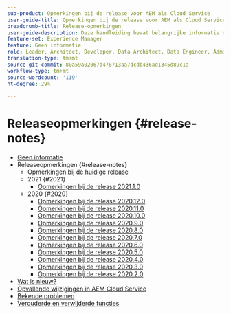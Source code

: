 ```yaml
---
sub-product: Opmerkingen bij de release voor AEM als Cloud Service
user-guide-title: Opmerkingen bij de release voor AEM als Cloud Service
breadcrumb-title: Release-opmerkingen
user-guide-description: Deze handleiding bevat belangrijke informatie over de nieuwste versie van Experience Manager as a Cloud Service, waaronder nieuwe functies, verouderde en verwijderde functies, en bekende problemen.
feature-set: Experience Manager
feature: Geen informatie
role: Leader, Architect, Developer, Data Architect, Data Engineer, Administrator, Business Practice
translation-type: tm+mt
source-git-commit: 80a59a02067d478713aa7dcdb436ad1345d89c1a
workflow-type: tm+mt
source-wordcount: '119'
ht-degree: 29%

---
```



# Releaseopmerkingen {#release-notes}

+ [Geen informatie](/help/release-notes/home.md)
+ Releaseopmerkingen {#release-notes}
   + [Opmerkingen bij de huidige release](/help/release-notes/release-notes-cloud/release-notes-current.md)
   + 2021 {#2021}
      + [Opmerkingen bij de release 2021.1.0](/help/release-notes/release-notes-cloud/2021/release-notes-2021-1-0.md)
   + 2020 {#2020}
      + [Opmerkingen bij de release 2020.12.0](/help/release-notes/release-notes-cloud/2020/release-notes-2020-12-0.md)
      + [Opmerkingen bij de release 2020.11.0](/help/release-notes/release-notes-cloud/2020/release-notes-2020-11-0.md)
      + [Opmerkingen bij de release 2020.10.0](/help/release-notes/release-notes-cloud/2020/release-notes-2020-10-0.md)
      + [Opmerkingen bij de release 2020.9.0](/help/release-notes/release-notes-cloud/2020/release-notes-2020-9-0.md)
      + [Opmerkingen bij de release 2020.8.0](/help/release-notes/release-notes-cloud/2020/release-notes-2020-8-0.md)
      + [Opmerkingen bij de release 2020.7.0](/help/release-notes/release-notes-cloud/2020/release-notes-2020-7-0.md)
      + [Opmerkingen bij de release 2020.6.0](/help/release-notes/release-notes-cloud/2020/release-notes-2020-6-0.md)
      + [Opmerkingen bij de release 2020.5.0](/help/release-notes/release-notes-cloud/2020/release-notes-2020-5-0.md)
      + [Opmerkingen bij de release 2020.4.0](/help/release-notes/release-notes-cloud/2020/release-notes-2020-4-0.md)
      + [Opmerkingen bij de release 2020.3.0](/help/release-notes/release-notes-cloud/2020/release-notes-2020-3-0.md)
      + [Opmerkingen bij de release 2020.2.0](/help/release-notes/release-notes-cloud/2020/release-notes-2020-2-0.md)
+ [Wat is nieuw?](what-is-new.md)
+ [Opvallende wijzigingen in AEM Cloud Service](aem-cloud-changes.md)
+ [Bekende problemen](known-issues.md)
+ [Verouderde en verwijderde functies](deprecated-removed-features.md)
